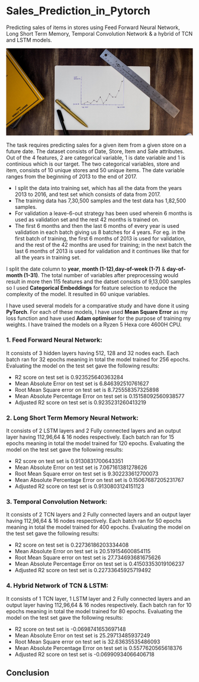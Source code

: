# Sales_Prediction_in_Pytorch
Predicting sales of items in stores using Feed Forward Neural Network, Long Short Term Memory, Temporal Convolution Network &amp; a hybrid of TCN and LSTM models.

![sales](https://github.com/Aviator16/Sales_Prediction_in_Pytorch/blob/main/sales.jpg?raw=true)

The task requires predicting sales for a given item from a given store on a future date. The dataset consists of Date, Store, Item and Sale attributes. Out of the 4 features, 2 are categorical variable, 1 is date variable and 1 is continious which is our target. The two categorical variables, store and item, consists of 10 unique stores and 50 unique items. The date variable ranges from the beginning of 2013 to the end of 2017.

* I split the data into training set, which has all the data from the years 2013 to 2016, and test set which consists of data from 2017. 
* The training data has 7,30,500 samples and the test data has 1,82,500 samples.
* For validation a leave-6-out strategy has been used wherein 6 months is used as validation set and the rest 42 months is trained on.
* The first 6 months and then the last 6 months of every year is used validation in each batch giving us 8 batches for 4 years. For eg. in the first batch of training, the first 6 months of 2013 is used for validation, and the rest of the 42 months are used for training; in the next batch the last 6 months of 2013 is used for validation and it continues like that for all the years in training set.

I split the date column to **year**, **month (1-12)**,**day-of-week (1-7)** & **day-of-month (1-31)**. The total number of variables after preprocessing would result in more then 115 features and the datset consists of 9,13,000 samples so I used **Categorical Embeddings** for feature selection to reduce the complexity of the model. It resulted in 60 unique variables.

I have used several models for a comparative study and have done it using **PyTorch**. For each of these models, I have used **Mean Square Error** as my loss function and have used **Adam optimiser** for the purpose of training my weights. I have trained the models on a Ryzen 5 Hexa core 4600H CPU.
### 1. Feed Forward Neural Network:
It consists of 3 hidden layers having 512, 128 and 32 nodes each. Each batch ran for 32 epochs meaning in total the model trained for 256 epochs. Evaluating the model on the test set gave the following results:
* R2 score on test set is 0.923525640363284
* Mean Absolute Error on test set is 6.846392510761627
* Root Mean Square error on test set is 8.725558357325898
* Mean Absolute Percentage Error on test set is 0.15158092560938577
* Adjusted R2 score on test set is 0.9235231260413219
### 2. Long Short Term Memory Neural Network:
It consists of 2 LSTM layers and 2 Fully connected layers and an output layer having 112,96,64 & 16 nodes respectively. Each batch ran for 15 epochs meaning in total the model trained for 120 epochs. Evaluating the model on the test set gave the following results:
* R2 score on test set is 0.9130831700643351
* Mean Absolute Error on test set is 7.067161381278626
* Root Mean Square error on test set is 9.302233612700073
* Mean Absolute Percentage Error on test set is 0.15067687205231767
* Adjusted R2 score on test set is 0.9130803124151123
### 3. Temporal Convolution Network:
It consists of 2 TCN layers and 2 Fully connected layers and an output layer having 112,96,64 & 16 nodes respectively. Each batch ran for 50 epochs meaning in total the model trained for 400 epochs. Evaluating the model on the test set gave the following results:
* R2 score on test set is 0.22736186203334408
* Mean Absolute Error on test set is 20.519154600854115
* Root Mean Square error on test set is 27.734693681675626
* Mean Absolute Percentage Error on test set is 0.41503353019106237
* Adjusted R2 score on test set is 0.22733645925719492
### 4. Hybrid Network of TCN & LSTM:
It consists of 1 TCN layer, 1 LSTM layer and 2 Fully connected layers and an output layer having 112,96,64 & 16 nodes respectively. Each batch ran for 10 epochs meaning in total the model trained for 80 epochs. Evaluating the model on the test set gave the following results:
* R2 score on test set is -0.0698741653697148
* Mean Absolute Error on test set is 25.29713485937249
* Root Mean Square error on test set is 32.63635535486093
* Mean Absolute Percentage Error on test set is 0.5577620565618376
* Adjusted R2 score on test set is -0.06990934066406718

## Conclusion

